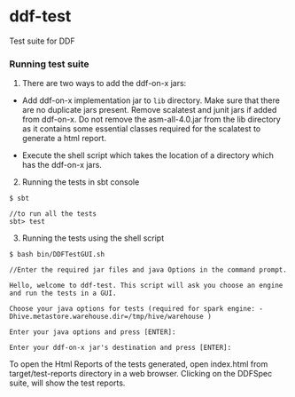 # ddf-test
Test suite for DDF

### Running test suite

1. There are two ways to add the ddf-on-x jars:

* Add ddf-on-x implementation jar to `lib` directory. Make sure that there are no duplicate jars present. Remove
scalatest and junit jars if added from ddf-on-x. Do not remove the asm-all-4.0.jar from the lib directory as it
contains some essential classes required for the scalatest to generate a html report.

* Execute the shell script which takes the location of a directory which has the ddf-on-x jars.

2. Running the tests in sbt console

```
$ sbt

//to run all the tests
sbt> test
```

3. Running the tests using the shell script

```
$ bash bin/DDFTestGUI.sh

//Enter the required jar files and java Options in the command prompt.

Hello, welcome to ddf-test. This script will ask you choose an engine and run the tests in a GUI.

Choose your java options for tests (required for spark engine: -Dhive.metastore.warehouse.dir=/tmp/hive/warehouse )

Enter your java options and press [ENTER]:

Enter your ddf-on-x jar's destination and press [ENTER]:

```

To open the Html Reports of the tests generated, open index.html from target/test-reports directory in a web browser.
Clicking on the DDFSpec suite, will show the test reports.

